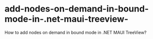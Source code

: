 # add-nodes-on-demand-in-bound-mode-in-.net-maui-treeview-
How to add nodes on demand in bound mode in .NET MAUI TreeView?
